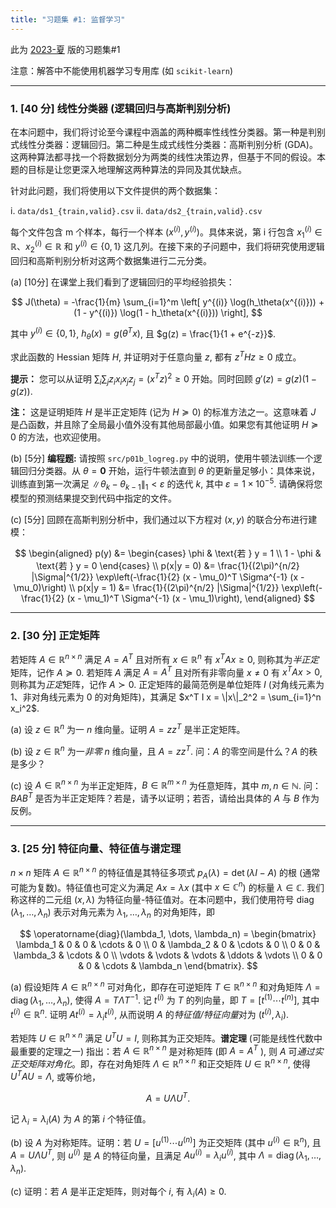 ```yaml
---
title: "习题集 #1: 监督学习"
---
```

此为 [2023-夏](https://github.com/JustinaZ/CS229/blob/main/CS229_2023Summer_ProblemSet1.pdf) 版的习题集#1

注意：解答中不能使用机器学习专用库 (如 `scikit-learn`)

---

### 1. \[40 分\] 线性分类器 (逻辑回归与高斯判别分析)

在本问题中，我们将讨论至今课程中涵盖的两种概率性线性分类器。第一种是判别式线性分类器：逻辑回归。第二种是生成式线性分类器：高斯判别分析 (GDA)。这两种算法都寻找一个将数据划分为两类的线性决策边界，但基于不同的假设。本题的目标是让您更深入地理解这两种算法的异同及其优缺点。

针对此问题，我们将使用以下文件提供的两个数据集：

i. `data/ds1_{train,valid}.csv`
ii. `data/ds2_{train,valid}.csv`

每个文件包含 m 个样本，每行一个样本 $(x^{(i)}, y^{(i)})$。具体来说，第 i 行包含 $x_1^{(i)} \in \mathbb{R}$、$x_2^{(i)} \in \mathbb{R}$ 和 $y^{(i)} \in \{0,1\}$ 这几列。在接下来的子问题中，我们将研究使用逻辑回归和高斯判别分析对这两个数据集进行二元分类。

(a) \[10分\] 在课堂上我们看到了逻辑回归的平均经验损失：

$$
J(\theta) = -\frac{1}{m} \sum_{i=1}^m \left[ y^{(i)} \log(h_\theta(x^{(i)})) + (1 - y^{(i)}) \log(1 - h_\theta(x^{(i)})) \right],
$$

其中 $y^{(i)} \in \{0,1\}$, $h_\theta(x) = g(\theta^T x)$, 且 $g(z) = \frac{1}{1 + e^{-z}}$.

求此函数的 Hessian 矩阵 $H$, 并证明对于任意向量 $z$, 都有 $z^T H z \geq 0$ 成立。

**提示：** 您可以从证明 $\sum_i \sum_j z_i x_i x_j z_j = (x^T z)^2 \geq 0$ 开始。同时回顾 $g'(z) = g(z)(1 - g(z))$.

**注：** 这是证明矩阵 $H$ 是半正定矩阵 (记为 $H \succeq 0$) 的标准方法之一。这意味着 $J$ 是凸函数，并且除了全局最小值外没有其他局部最小值。如果您有其他证明 $H \succeq 0$ 的方法，也欢迎使用。

(b) \[5分\] **编程题:** 请按照 `src/p01b_logreg.py` 中的说明，使用牛顿法训练一个逻辑回归分类器。从 $\theta = \mathbf{0}$ 开始，运行牛顿法直到 $\theta$ 的更新量足够小：具体来说，训练直到第一次满足 $\|\theta_k - \theta_{k-1}\|_1 < \varepsilon$ 的迭代 $k$, 其中 $\varepsilon = 1 \times 10^{-5}$. 请确保将您模型的预测结果提交到代码中指定的文件。

(c) \[5分\] 回顾在高斯判别分析中，我们通过以下方程对 $(x, y)$ 的联合分布进行建模：

$$
\begin{aligned}
p(y) &=
\begin{cases}
\phi & \text{若 } y = 1 \\
1 - \phi & \text{若 } y = 0
\end{cases} \\
p(x|y = 0) &= \frac{1}{(2\pi)^{n/2} |\Sigma|^{1/2}} \exp\left(-\frac{1}{2} (x - \mu_0)^T \Sigma^{-1} (x - \mu_0)\right) \\
p(x|y = 1) &= \frac{1}{(2\pi)^{n/2} |\Sigma|^{1/2}} \exp\left(-\frac{1}{2} (x - \mu_1)^T \Sigma^{-1} (x - \mu_1)\right),
\end{aligned}
$$

---

### 2. \[30 分\] 正定矩阵

若矩阵 $A \in \mathbb{R}^{n \times n}$ 满足 $A = A^T$ 且对所有 $x \in \mathbb{R}^n$ 有 $x^T A x \geq 0$, 则称其为*半正定*矩阵，记作 $A \succeq 0$. 若矩阵 $A$ 满足 $A = A^T$ 且对所有非零向量 $x \neq 0$ 有 $x^T A x > 0$, 则称其为*正定*矩阵，记作 $A \succ 0$. 正定矩阵的最简范例是单位矩阵 $I$ (对角线元素为 $1$、非对角线元素为 $0$ 的对角矩阵)，其满足 $x^T I x = \|x\|_2^2 = \sum_{i=1}^n x_i^2$.

(a) 设 $z \in \mathbb{R}^n$ 为一 $n$ 维向量。证明 $A = z z^T$ 是半正定矩阵。

(b) 设 $z \in \mathbb{R}^n$ 为一*非零* $n$ 维向量，且 $A = z z^T$. 问：$A$ 的零空间是什么？$A$ 的秩是多少？

(c) 设 $A \in \mathbb{R}^{n \times n}$ 为半正定矩阵，$B \in \mathbb{R}^{m \times n}$ 为任意矩阵，其中 $m, n \in \mathbb{N}$. 问：$B A B^T$ 是否为半正定矩阵？若是，请予以证明；若否，请给出具体的 $A$ 与 $B$ 作为反例。

---

### 3. \[25 分\] 特征向量、特征值与谱定理

$n \times n$ 矩阵 $A \in \mathbb{R}^{n \times n}$ 的特征值是其特征多项式 $p_A(\lambda) = \det(\lambda I - A)$ 的根 (通常可能为复数)。特征值也可定义为满足 $A x = \lambda x$ (其中 $x \in \mathbb{C}^n$) 的标量 $\lambda \in \mathbb{C}$. 我们称这样的二元组 $(x, \lambda)$ 为特征向量-特征值对。在本问题中，我们使用符号 $\operatorname{diag}(\lambda_1, \dots, \lambda_n)$ 表示对角元素为 $\lambda_1, \dots, \lambda_n$ 的对角矩阵，即

$$
\operatorname{diag}(\lambda_1, \dots, \lambda_n) = 
\begin{bmatrix}
\lambda_1 & 0 & 0 & \cdots & 0 \\
0 & \lambda_2 & 0 & \cdots & 0 \\
0 & 0 & \lambda_3 & \cdots & 0 \\
\vdots & \vdots & \vdots & \ddots & \vdots \\
0 & 0 & 0 & \cdots & \lambda_n
\end{bmatrix}.
$$

(a) 假设矩阵 $A \in \mathbb{R}^{n \times n}$ 可对角化，即存在可逆矩阵 $T \in \mathbb{R}^{n \times n}$ 和对角矩阵 $\Lambda = \operatorname{diag}(\lambda_1, \dots, \lambda_n)$, 使得 $A = T \Lambda T^{-1}$. 记 $t^{(i)}$ 为 $T$ 的列向量，即 $T = [t^{(1)} \cdots t^{(n)}]$, 其中 $t^{(i)} \in \mathbb{R}^n$. 证明 $A t^{(i)} = \lambda_i t^{(i)}$, 从而说明 $A$ 的*特征值/特征向量*对为 $(t^{(i)}, \lambda_i)$.

若矩阵 $U \in \mathbb{R}^{n \times n}$ 满足 $U^T U = I$, 则称其为正交矩阵。**谱定理** (可能是线性代数中最重要的定理之一) 指出：若 $A \in \mathbb{R}^{n \times n}$ 是对称矩阵 (即 $A = A^T$ ), 则 $A$ 可*通过实正交矩阵对角化*。即，存在对角矩阵 $\Lambda \in \mathbb{R}^{n \times n}$ 和正交矩阵 $U \in \mathbb{R}^{n \times n}$, 使得 $U^T A U = \Lambda$, 或等价地，

$$
A = U \Lambda U^T.
$$

记 $\lambda_i = \lambda_i(A)$ 为 $A$ 的第 $i$ 个特征值。

(b) 设 $A$ 为对称矩阵。证明：若 $U = [u^{(1)} \cdots u^{(n)}]$ 为正交矩阵 (其中 $u^{(i)} \in \mathbb{R}^n$), 且 $A = U \Lambda U^T$, 则 $u^{(i)}$ 是 $A$ 的特征向量，且满足 $A u^{(i)} = \lambda_i u^{(i)}$, 其中 $\Lambda = \operatorname{diag}(\lambda_1, \dots, \lambda_n)$.

(c) 证明：若 $A$ 是半正定矩阵，则对每个 $i$, 有 $\lambda_i(A) \geq 0$.